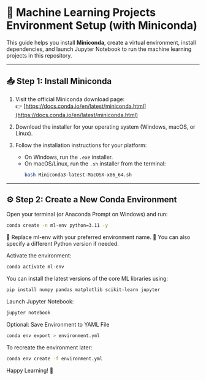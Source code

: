 # 🧪 Machine Learning Projects Environment Setup (with Miniconda)

This guide helps you install **Miniconda**, create a virtual environment, install dependencies, and launch Jupyter Notebook to run the machine learning projects in this repository.

---

## 📥 Step 1: Install Miniconda

1. Visit the official Miniconda download page:  
   👉 [https://docs.conda.io/en/latest/miniconda.html](https://docs.conda.io/en/latest/miniconda.html)

2. Download the installer for your operating system (Windows, macOS, or Linux).

3. Follow the installation instructions for your platform:
   - On Windows, run the `.exe` installer.
   - On macOS/Linux, run the `.sh` installer from the terminal:
     ```bash
     bash Miniconda3-latest-MacOSX-x86_64.sh
     ```

---

## ⚙️ Step 2: Create a New Conda Environment

Open your terminal (or Anaconda Prompt on Windows) and run:

```bash
conda create -n ml-env python=3.11 -y
```
🔹 Replace ml-env with your preferred environment name.
🔹 You can also specify a different Python version if needed.

Activate the environment:
```bash
conda activate ml-env
```

You can install the latest versions of the core ML libraries using:
```bash
pip install numpy pandas matplotlib scikit-learn jupyter
```

Launch Jupyter Notebook:
```bash
jupyter notebook
```

Optional: Save Environment to YAML File
```bash
conda env export > environment.yml
```

To recreate the environment later:
```bash
conda env create -f environment.yml
```


Happy Learning! 🚀